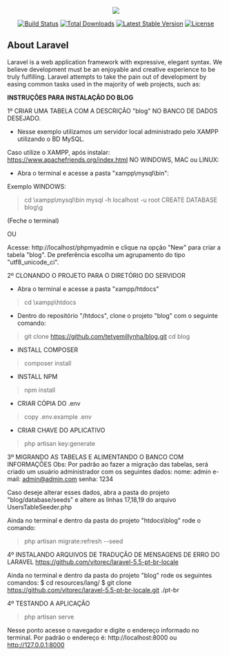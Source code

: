 <p align="center"><img src="https://laravel.com/assets/img/components/logo-laravel.svg"></p>

<p align="center">
<a href="https://travis-ci.org/laravel/framework"><img src="https://travis-ci.org/laravel/framework.svg" alt="Build Status"></a>
<a href="https://packagist.org/packages/laravel/framework"><img src="https://poser.pugx.org/laravel/framework/d/total.svg" alt="Total Downloads"></a>
<a href="https://packagist.org/packages/laravel/framework"><img src="https://poser.pugx.org/laravel/framework/v/stable.svg" alt="Latest Stable Version"></a>
<a href="https://packagist.org/packages/laravel/framework"><img src="https://poser.pugx.org/laravel/framework/license.svg" alt="License"></a>
</p>

## About Laravel

Laravel is a web application framework with expressive, elegant syntax. We believe development must be an enjoyable and creative experience to be truly fulfilling. Laravel attempts to take the pain out of development by easing common tasks used in the majority of web projects, such as:

<b>INSTRUÇÕES PARA INSTALAÇÃO DO BLOG</b>

1º CRIAR UMA TABELA COM A DESCRIÇÃO "blog" NO BANCO DE DADOS DESEJADO.
- Nesse exemplo utilizamos um servidor local administrado pelo XAMPP utilizando o BD MySQL.

Caso utilize o XAMPP, após instalar: https://www.apachefriends.org/index.html
NO WINDOWS, MAC ou LINUX:
- Abra o terminal e acesse a pasta "xampp\mysql\bin":


Exemplo WINDOWS:
> cd \xampp\mysql\bin
> mysql -h localhost -u root
> CREATE DATABASE blog\g

(Feche o terminal)

OU

Acesse:
http://localhost/phpmyadmin e clique na opção "New" para criar a tabela "blog".
De preferência escolha um agrupamento do tipo "utf8_unicode_ci".


2º CLONANDO O PROJETO PARA O DIRETÓRIO DO SERVIDOR

- Abra o terminal e acesse a pasta "xampp/htdocs"
> cd \xampp\htdocs

- Dentro do repositório "/htdocs", clone o projeto "blog" com o seguinte comando:
> git clone https://github.com/tetyemillynha/blog.git
> cd blog

- INSTALL COMPOSER
> composer install

- INSTALL NPM
> npm install

- CRIAR CÓPIA DO .env
> copy .env.example .env

- CRIAR CHAVE DO APLICATIVO
> php artisan key:generate

3º MIGRANDO AS TABELAS E ALIMENTANDO O BANCO COM INFORMAÇÕES
Obs: Por padrão ao fazer a migração das tabelas, será criado um usuário administrador com os seguintes dados:
nome: admin
e-mail: admin@admin.com
senha: 1234

Caso deseje alterar esses dados, abra a pasta do projeto "blog/database/seeds" e altere as linhas 17,18,19 do arquivo UsersTableSeeder.php

Ainda no terminal e dentro da pasta do projeto "htdocs\blog" rode o comando:
>php artisan migrate:refresh --seed

4º INSTALANDO ARQUIVOS DE TRADUÇÃO DE MENSAGENS DE ERRO DO LARAVEL
https://github.com/vitorec/laravel-5.5-pt-br-locale

Ainda no terminal e dentro da pasta do projeto "blog" rode os seguintes comandos:
$ cd resources/lang/
$ git clone https://github.com/vitorec/laravel-5.5-pt-br-locale.git ./pt-br


4º TESTANDO A APLICAÇÃO
>php artisan serve

Nesse ponto acesse o navegador e digite o endereço informado no terminal.
Por padrão o endereço é: http://localhost:8000 ou http://127.0.0.1:8000
